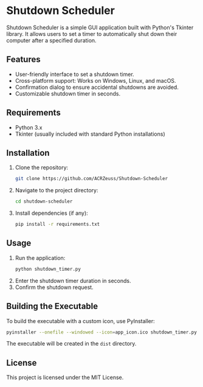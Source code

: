 
# Shutdown Scheduler

Shutdown Scheduler is a simple GUI application built with Python's Tkinter library. It allows users to set a timer to automatically shut down their computer after a specified duration.

## Features
- User-friendly interface to set a shutdown timer.
- Cross-platform support: Works on Windows, Linux, and macOS.
- Confirmation dialog to ensure accidental shutdowns are avoided.
- Customizable shutdown timer in seconds.

## Requirements
- Python 3.x
- Tkinter (usually included with standard Python installations)

## Installation
1. Clone the repository:
   ```sh
   git clone https://github.com/ACRZeuss/Shutdown-Scheduler
   ```
2. Navigate to the project directory:
   ```sh
   cd shutdown-scheduler
   ```
3. Install dependencies (if any):
   ```sh
   pip install -r requirements.txt
   ```

## Usage
1. Run the application:
   ```sh
   python shutdown_timer.py
   ```
2. Enter the shutdown timer duration in seconds.
3. Confirm the shutdown request.

## Building the Executable
To build the executable with a custom icon, use PyInstaller:
```sh
pyinstaller --onefile --windowed --icon=app_icon.ico shutdown_timer.py
```

The executable will be created in the `dist` directory.

## License
This project is licensed under the MIT License.
